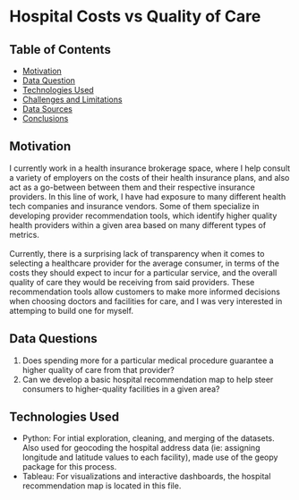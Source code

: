 # Hospital Costs vs Quality of Care

## Table of Contents
* [Motivation](#Motivation)   
* [Data Question](#Data-Question)
* [Technologies Used](#Technologies-Used)
* [Challenges and Limitations](#Challenges-and-Limitations)
* [Data Sources](#Data-Sources)
* [Conclusions](#Conclusions)

## Motivation
I currently work in a health insurance brokerage space, where I help consult a variety of employers on the costs of their health insurance plans, and also act as a go-between between them and their respective insurance providers. In this line of work, I have had exposure to many different health tech companies and insurance vendors.  Some of them specialize in developing provider recommendation tools, which identify higher quality health providers within a given area based on many different types of metrics.  <br>
<br>
Currently, there is a surprising lack of transparency when it comes to selecting a healthcare provider for the average consumer, in terms of the costs they should expect to incur for a particular service, and the overall quality of care they would be receiving from said providers.  These recommendation tools allow customers to make more informed decisions when choosing doctors and facilities for care, and I was very interested in attemping to build one for myself.


## Data Questions
1) Does spending more for a particular medical procedure guarantee a higher quality of care from that provider?
2) Can we develop a basic hospital recommendation map to help steer consumers to higher-quality facilities in a given area?

## Technologies Used
* Python: For intial exploration, cleaning, and merging of the datasets.  Also used for geocoding the hospital address data (ie: assigning longitude and latitude values to each facility), made use of the geopy package for this process.
* Tableau: For visualizations and interactive dashboards, the hospital recommendation map is located in this file.


